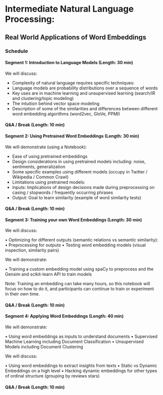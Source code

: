 # Intermediate Natural Language Processing:
## Real World Applications of Word Embeddings


### Schedule
 
#### Segment 1: Introduction to Language Models (Length: 30 min)

We will discuss:

- Complexity of natural language requires specific techniques:
- Language models are probability distributions over a sequence of words
- Key uses are in machine learning and unsupervised learning (search/IR and clustering/topic modeling)
- The intuition behind vector space modeling
- Description of some of the similarities and differences between different word embedding algorithms (word2vec, GloVe, PPMI)

#### Q&A / Break (Length: 10 min)

#### Segment 2:  Using Pretrained Word Embeddings (Length: 30 min)

We will demonstrate (using a Notebook):

- Ease of using pretrained embeddings
- Design considerations in using pretrained models including: noise, sentiments, generalization
- Some specific examples using different models (occupy in Twitter / Wikipedia / Common Crawl)
- Limitations using pretrained models:
 - Inputs: Implications of design decisions made during preprocessing on casing / stopwords / frequently occurring phrases
 - Output: Goal to learn similarity (example of word similarity tests)

#### Q&A / Break (Length: 10 min)

#### Segment 3: Training your own Word Embeddings (Length: 30 min)

We will discuss:

•	Optimizing for different outputs (semantic relations vs semantic similarity):
•	Preprocessing for outputs
•	Testing word embedding models (visual inspection, similarity pairs)

We will demonstrate:

•	Training a custom embedding model using spaCy to preprocess and the Gensim and scikit-learn API to train models

Note: Training an embedding can take many hours, so this notebook will focus on how to do it, and participants can continue to train or experiment in their own time.

#### Q&A / Break (Length: 10 min)

#### Segment 4: Applying Word Embeddings (Length: 40 min)

We will demonstrate:

•	Using word embeddings as inputs to understand documents
  •	Supervised Machine Learning including Document Classification
  •	Unsupervised Models including Document Clustering
  
We will discuss:

•	Using word embeddings to extract insights from texts
  •	Static vs Dynamic Embeddings on a high level
  •	Hacking dynamic embeddings for other types of ordinal structure (grouping by reviews stars)

#### Q&A / Break (Length: 10 min)

